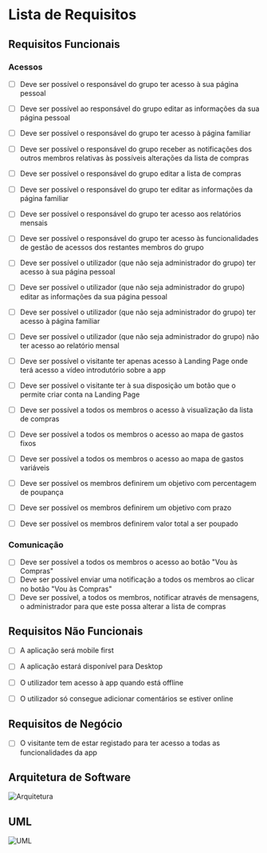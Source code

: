 # Lista de Requisitos

## Requisitos Funcionais

### Acessos

- [ ] Deve ser possível o responsável do grupo ter acesso à sua página pessoal 
- [ ] Deve ser possível ao responsável do grupo editar as informações da sua página pessoal
- [ ] Deve ser possível o responsável do grupo ter acesso à página familiar 
- [ ] Deve ser possível o responsável do grupo receber as notificações dos outros membros relativas às possíveis alterações da lista de compras
- [ ] Deve ser possível o responsável do grupo editar a lista de compras
- [ ] Deve ser possível o responsável do grupo ter editar as informações da página familiar 
- [ ] Deve ser possível o responsável do grupo ter acesso aos relatórios mensais
- [ ] Deve ser possível o  responsável do grupo ter acesso às funcionalidades de gestão de acessos dos restantes membros do grupo

- [ ] Deve ser possível o utilizador (que não seja administrador do grupo) ter acesso à sua página pessoal  
- [ ] Deve ser possível o utilizador (que não seja administrador do grupo) editar as informações da sua página pessoal  
- [ ] Deve ser possível o utilizador (que não seja administrador do grupo) ter acesso à página familiar 
- [ ] Deve ser possível o utilizador (que não seja administrador do grupo) não ter acesso ao relatório mensal

- [ ] Deve ser possível o visitante ter apenas acesso à Landing Page onde terá acesso a vídeo introdutório sobre a app
- [ ] Deve ser possível o visitante ter à sua disposição um botão que o permite criar conta na Landing Page

- [ ] Deve ser possível a todos os membros o acesso à visualização da lista de compras
- [ ] Deve ser possível a todos os membros o acesso ao mapa de gastos fixos
- [ ] Deve ser possível a todos os membros o acesso ao mapa de gastos variáveis


- [ ] Deve ser possível os membros definirem um objetivo com percentagem de poupança
- [ ] Deve ser possível os membros definirem um objetivo com prazo
- [ ] Deve ser possível os membros definirem valor total a ser poupado

### Comunicação
- [ ] Deve ser possível a todos os membros o acesso ao botão "Vou às Compras"
- [ ] Deve ser possível enviar uma notificação a todos os membros ao clicar no botão "Vou às Compras" 
- [ ] Deve ser possível, a todos os membros, notificar através de mensagens, o administrador para que este possa alterar a lista de compras 

## Requisitos Não Funcionais
- [ ] A aplicação será mobile first
- [ ] A aplicação estará disponível para Desktop
- [ ] O utilizador tem acesso à app quando está offline
- [ ] O utilizador só consegue adicionar comentários se estiver online


## Requisitos de Negócio
- [ ] O visitante tem de estar registado para ter acesso a todas as funcionalidades da app



## Arquitetura de Software
![Arquitetura](https://i.ibb.co/F4kK9yb/Arquitetura-Software.png)


## UML 
![UML](https://i.ibb.co/L8frW86/UML.png)


